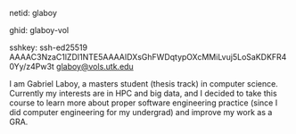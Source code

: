 netid: glaboy

ghid: glaboy-vol

sshkey: ssh-ed25519 AAAAC3NzaC1lZDI1NTE5AAAAIDXsGhFWDqtypOXcMMiLvuj5LoSaKDKFR40Yy/z4Pw3t glaboy@vols.utk.edu

I am Gabriel Laboy, a masters student (thesis track) in computer science. Currently my interests are in HPC and big data, and I decided to take this course to learn more about proper software engineering practice (since I did computer engineering for my undergrad) and improve my work as a GRA.

